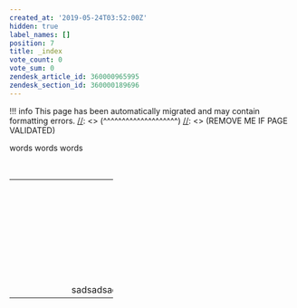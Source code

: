 ```yaml
---
created_at: '2019-05-24T03:52:00Z'
hidden: true
label_names: []
position: 7
title: _index
vote_count: 0
vote_sum: 0
zendesk_article_id: 360000965995
zendesk_section_id: 360000189696
---
```




[//]: <> (REMOVE ME IF PAGE VALIDATED)
[//]: <> (vvvvvvvvvvvvvvvvvvvv)
!!! info
    This page has been automatically migrated and may contain formatting errors.
[//]: <> (^^^^^^^^^^^^^^^^^^^^)
[//]: <> (REMOVE ME IF PAGE VALIDATED)

words words words

 

<table style="width: 183px;">
<tbody>
<tr class="odd">
<td style="width: 10px"> </td>
<td style="width: 10px"> </td>
<td style="width: 10px"> </td>
<td style="width: 267px"> </td>
<td style="width: 119px"> </td>
<td style="width: 56px"> </td>
</tr>
<tr class="even">
<td style="width: 10px"> </td>
<td style="width: 10px"> </td>
<td style="width: 10px"> </td>
<td style="width: 267px"> </td>
<td style="width: 119px"> </td>
<td style="width: 56px"> </td>
</tr>
<tr class="odd">
<td style="width: 10px"> </td>
<td style="width: 10px"> </td>
<td style="width: 10px"> </td>
<td style="width: 267px"> </td>
<td style="width: 119px"> </td>
<td style="width: 56px"> </td>
</tr>
<tr class="even">
<td style="width: 10px"> </td>
<td style="width: 10px"> </td>
<td style="width: 10px"> </td>
<td style="width: 267px"> </td>
<td style="width: 119px"> </td>
<td style="width: 56px"> </td>
</tr>
<tr class="odd">
<td style="width: 10px"> </td>
<td style="width: 10px"> </td>
<td style="width: 10px"> </td>
<td style="width: 267px"> </td>
<td style="width: 119px"> </td>
<td style="width: 56px"> </td>
</tr>
<tr class="even">
<td style="width: 10px"> </td>
<td style="width: 10px"> </td>
<td style="width: 10px"> </td>
<td style="width: 267px"> </td>
<td style="width: 119px"> </td>
<td style="width: 56px"> </td>
</tr>
<tr class="odd">
<td style="width: 10px"> </td>
<td style="width: 10px"> </td>
<td style="width: 10px"> </td>
<td style="width: 267px"> </td>
<td style="width: 119px"> </td>
<td style="width: 56px"> </td>
</tr>
<tr class="even">
<td style="width: 10px"> </td>
<td style="width: 10px"> </td>
<td style="width: 10px"> </td>
<td style="width: 267px"> </td>
<td style="width: 119px"> </td>
<td style="width: 56px">sadsadsadsadsadsasadssssadsa</td>
</tr>
</tbody>
</table>
